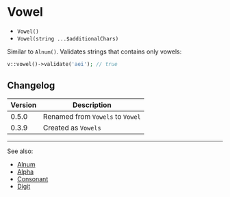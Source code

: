 # Vowel

- `Vowel()`
- `Vowel(string ...$additionalChars)`

Similar to `Alnum()`. Validates strings that contains only vowels:

```php
v::vowel()->validate('aei'); // true
```

## Changelog

Version | Description
--------|-------------
  0.5.0 | Renamed from `Vowels` to `Vowel`
  0.3.9 | Created as `Vowels`

***
See also:

- [Alnum](Alnum.md)
- [Alpha](Alpha.md)
- [Consonant](Consonant.md)
- [Digit](Digit.md)
